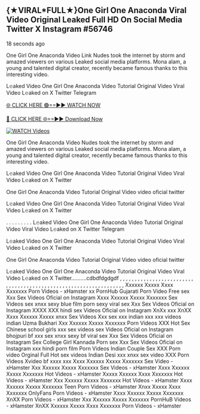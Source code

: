 ## {★VIRAL*FULL★}One Girl One Anaconda Viral Video Original Leaked Full HD On Social Media Twitter X Instagram #56746

18 seconds ago

One Girl One Anaconda Video Link Nudes took the internet by storm and amazed viewers on various Leaked social media platforms. Mona alam, a young and talented digital creator, recently became famous thanks to this interesting video.

L𝚎aked Video One Girl One Anaconda Video Tutorial Original Video Viral Video L𝚎aked on X Twitter Telegram

[🌐 CLICK HERE 🟢==►► WATCH NOW](https://publishersadsterra247.blogspot.com/2025/02/ping.html)

[🔴 CLICK HERE 🌐==►► Download Now](https://publishersadsterra247.blogspot.com/2025/02/ping.html)

[![WATCH Videos](https://i.imgur.com/dJHk4Zq.gif)](https://publishersadsterra247.blogspot.com/2025/02/ping.html)

One Girl One Anaconda Video Nudes took the internet by storm and amazed viewers on various Leaked social media platforms. Mona alam, a young and talented digital creator, recently became famous thanks to this interesting video.

L𝚎aked Video One Girl One Anaconda Video Tutorial Original Video Viral Video L𝚎aked on X Twitter

One Girl One Anaconda Video Tutorial Original Video video oficial twitter

L𝚎aked Video One Girl One Anaconda Video Tutorial Original Video Viral Video L𝚎aked on X Twitter

. . . . . . . . . L𝚎aked Video One Girl One Anaconda Video Tutorial Original Video Viral Video L𝚎aked on X Twitter Telegram

L𝚎aked Video One Girl One Anaconda Video Tutorial Original Video Viral Video L𝚎aked on X Twitter

One Girl One Anaconda Video Tutorial Original Video video oficial twitter

L𝚎aked Video One Girl One Anaconda Video Tutorial Original Video Viral Video L𝚎aked on X Twitter..........cdbdfdgdgdf
,
,
,
,
,
,
,
,
,
,
,
,
,
,
,
,
,
,
,
,
,
,
,
,
,
,
,
,
,
,
,
,
,
,
,
,
,
,
,
,
,
,
,
,
,
,
,
,
,
,
,
,
,
,
,
,
,
,
,
,
,
,
,
,
,
Xxxxxx Xxxxx Xxxx Xxxxxxx Porn Videos - xHamster
xx PornHub Gujarati Porn Video Free sex Xxx Sex Videos Oficial on Instagram
Xxxx Xxxxxx Xxxxx Xxxxxxx Sex Videos sex xnxx sexy blue film porn sexy viral sex Xxx Sex Videos Oficial on Instagram
XXXX XXX hindi sex Videos Oficial on Instagram
XnXx xxx XnXX Xxxx Xxxxxx Xxxxx xnxx Sex Videos Xxx sex xxx indian xxx xxx videos indian Uzma Bukhari
Xxx Xxxxxx Xxxxx Xxxxxxx Porn Videos
XXX Hot Sex Chinese school girls xxx sex videos sex Videos Oficial on Instagram
bhojpuri bf xxx sex xnxx sexy bf viral sex Xxx Sex Videos Oficial on Instagram
Sex College Girl Kannada Porn sex Xxx Sex Videos Oficial on Instagram
xxx hindi porn film Porn Videos
Indian Couple Sex XXX Porn video Orginal Full Hot sex videos Indian Desi xxx xnxx sex video XXX Porn Videos Xvideo bf xxxx xxx
Xxxx Xxxxxx Xxxxx Xxxxxxx Sex Video - xHamster
Xxx Xxxxxx Xxxxx Xxxxxxx Sex Videos - xHamster
Xxxx Xxxxxx Xxxxx Xxxxxxx Hot Videos - xHamster
Xxxxx Xxxxxx Xxxx Xxxxxxx Hot Videos - xHamster
Xxx Xxxxxx Xxxxx Xxxxxxx Hot Videos - xHamster
Xxxx Xxxxxx Xxxxx Xxxxxxx Teen Porn Videos - xHamster
Xnxx Xxxxx Xxxx Xxxxxxx OnlyFans Porn Videos - xHamster
Xxxx Xxxxxx Xxxxx Xxxxxxx XnXX Porn Videos - xHamster
Xxx Xxxxxx Xxxxx Xxxxxxx PornHuB Videos - xHamster
XnXX Xxxxxx Xxxxx Xxxx Xxxxxxx Porn Videos - xHamster